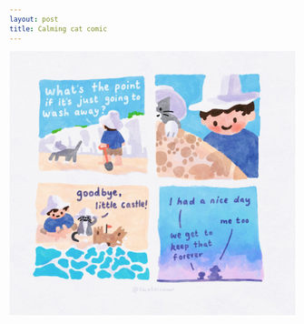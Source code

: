 ```yaml
---
layout: post
title: Calming cat comic
---
```

<p align="center">
 <img src ="/images/107398639_3122096957872185_1875921888507160574_o.jpg">
</p>

